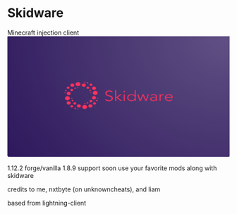 # Skidware
Minecraft injection client <br>
![url](https://github.com/SkidwareMC/Skidware-Client/blob/New-1.8.9/skidware.png) <br>

1.12.2 forge/vanilla
1.8.9 support soon
use your favorite mods along with skidware

credits to me, nxtbyte (on unknowncheats), and liam

based from lightning-client
